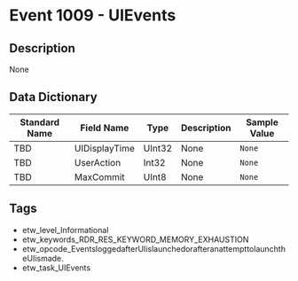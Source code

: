 # Event 1009 - UIEvents

## Description
None

## Data Dictionary
|Standard Name|Field Name|Type|Description|Sample Value|
|---|---|---|---|---|
|TBD|UIDisplayTime|UInt32|None|`None`|
|TBD|UserAction|Int32|None|`None`|
|TBD|MaxCommit|UInt8|None|`None`|

## Tags
* etw_level_Informational
* etw_keywords_RDR_RES_KEYWORD_MEMORY_EXHAUSTION
* etw_opcode_EventsloggedafterUIislaunchedorafteranattempttolaunchtheUIismade.
* etw_task_UIEvents